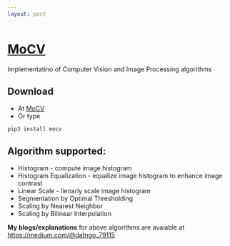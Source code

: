 ```yaml
---
layout: post
---
```


# [MoCV](https://github.com/quocdat32461997/MoCV)

Implementatino of Computer Vision and Image Processing algorithms

## Download
* At [MoCV](https://pypi.org/project/MoCV/)
* Or type
```
pip3 install mocv
```

## Algorithm supported:
* Histogram - compute image histogram
* Histogram Equalization - equalize image histogram to enhance image contrast
* Linear Scale - lienarly scale image histogram
* Segmentation by Optimal Thresholding
* Scaling by Nearest Neighbor
* Scaling by Bilinear Interpolation

**My blogs/explanations** for above algorithms are avaiable at https://medium.com/@datngo_79115
